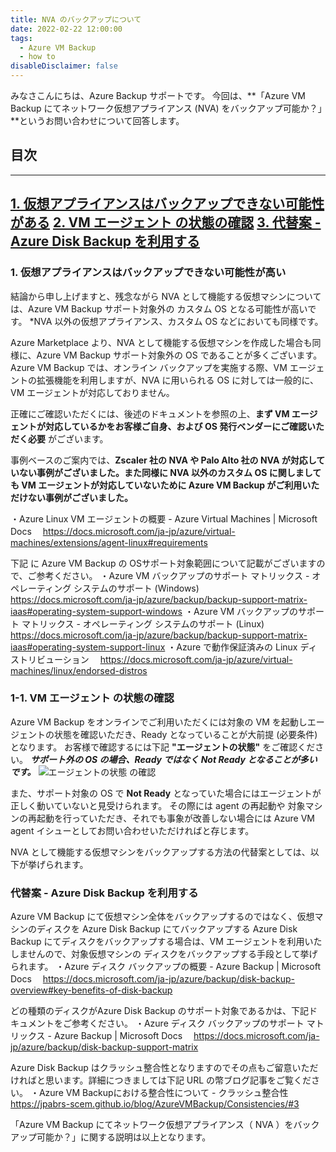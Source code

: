 ```yaml
---
title: NVA のバックアップについて
date: 2022-02-22 12:00:00
tags:
  - Azure VM Backup
  - how to
disableDisclaimer: false
---
```


<!-- more -->
みなさこんにちは、Azure Backup サポートです。
今回は、**「Azure VM Backup にてネットワーク仮想アプライアンス (NVA) をバックアップ可能か？」**というお問い合わせについて回答します。

## 目次
-----------------------------------------------------------
[1. 仮想アプライアンスはバックアップできない可能性がある](#1)
[2. VM エージェント の状態の確認](#2)
[3. 代替案 - Azure Disk Backup を利用する](#3)
-----------------------------------------------------------

### <a id="1"></a>1. 仮想アプライアンスはバックアップできない可能性が高い

結論から申し上げますと、残念ながら NVA として機能する仮想マシンについては、Azure VM Backup サポート対象外の カスタム OS となる可能性が高いです。
*NVA 以外の仮想アプライアンス、カスタム OS などにおいても同様です。

Azure Marketplace より、NVA として機能する仮想マシンを作成した場合も同様に、Azure VM Backup サポート対象外の OS であることが多くございます。
Azure VM Backup では、オンライン バックアップを実施する際、VM エージェントの拡張機能を利用しますが、NVA に用いられる OS に対しては一般的に、VM エージェントが対応しておりません。

正確にご確認いただくには、後述のドキュメントを参照の上、**まず VM エージェントが対応しているかをお客様ご自身、および OS 発行ベンダーにご確認いただく必要** がございます。

事例ベースのご案内では、**Zscaler 社の NVA や Palo Alto 社の NVA が対応していない事例がございました。また同様に NVA 以外のカスタム OS に関しましても VM エージェントが対応していないために Azure VM Backup がご利用いただけない事例がございました。**

 
・Azure Linux VM エージェントの概要 - Azure Virtual Machines | Microsoft Docs
　https://docs.microsoft.com/ja-jp/azure/virtual-machines/extensions/agent-linux#requirements
 
下記 に Azure VM Backup の OSサポート対象範囲について記載がございますので、ご参考ください。
・Azure VM バックアップのサポート マトリックス - オペレーティング システムのサポート (Windows)
　https://docs.microsoft.com/ja-jp/azure/backup/backup-support-matrix-iaas#operating-system-support-windows
・Azure VM バックアップのサポート マトリックス - オペレーティング システムのサポート (Linux)
　https://docs.microsoft.com/ja-jp/azure/backup/backup-support-matrix-iaas#operating-system-support-linux
・Azure で動作保証済みの Linux ディストリビューション
　https://docs.microsoft.com/ja-jp/azure/virtual-machines/linux/endorsed-distros
 


### <a id="2"></a>1-1. VM エージェント の状態の確認
Azure VM Backup をオンラインでご利用いただくには対象の VM を起動しエージェントの状態を確認いただき、Ready となっていることが大前提 (必要条件) となります。
お客様で確認するには下記 **"エージェントの状態"** をご確認ください。
***サポート外の OS の場合、**Ready** ではなく **Not Ready** となることが多いです。***
![エージェントの状態 の確認](https://user-images.githubusercontent.com/71251920/154855287-696dca76-4bdc-4e8b-ac40-1108515edca8.png)

また、サポート対象の OS で **Not Ready** となっていた場合にはエージェントが正しく動いていないと見受けられます。
その際には agent の再起動や 対象マシンの再起動を行っていただき、それでも事象が改善しない場合には Azure VM agent イシューとしてお問い合わせいただければと存じます。




NVA として機能する仮想マシンをバックアップする方法の代替案としては、以下が挙げられます。

### <a id="2"></a> 代替案 - Azure Disk Backup を利用する

Azure VM Backup にて仮想マシン全体をバックアップするのではなく、仮想マシンのディスクを Azure Disk Backup にてバックアップする
Azure Disk Backup にてディスクをバックアップする場合は、VM エージェントを利用いたしませんので、対象仮想マシンの ディスクをバックアップする手段として挙げられます。
・Azure ディスク バックアップの概要 - Azure Backup | Microsoft Docs
　https://docs.microsoft.com/ja-jp/azure/backup/disk-backup-overview#key-benefits-of-disk-backup
	

どの種類のディスクがAzure Disk Backup のサポート対象であるかは、下記ドキュメントをご参考ください。
・Azure ディスク バックアップのサポート マトリックス - Azure Backup | Microsoft Docs
　https://docs.microsoft.com/ja-jp/azure/backup/disk-backup-support-matrix
 
 
Azure Disk Backup はクラッシュ整合性となりますのでその点もご留意いただければと思います。詳細につきましては下記 URL の幣ブログ記事をご覧ください。
・Azure VM Backupにおける整合性について - クラッシュ整合性
https://jpabrs-scem.github.io/blog/AzureVMBackup/Consistencies/#3


「Azure VM Backup にてネットワーク仮想アプライアンス（ NVA ）をバックアップ可能か？」に関する説明は以上となります。


